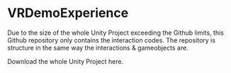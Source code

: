 # VRDemoExperience

Due to the size of the whole Unity Project exceeding the Github limits, this Github repository only contains the interaction codes. The repository is structure in the same way the interactions & gameobjects are.

Download the whole Unity Project here.
